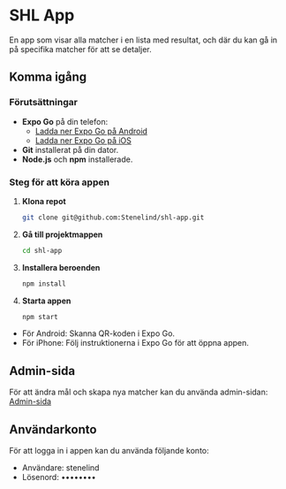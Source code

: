 # SHL App

En app som visar alla matcher i en lista med resultat, och där du kan gå in på specifika matcher för att se detaljer.

## Komma igång

### Förutsättningar

- **Expo Go** på din telefon:
  - [Ladda ner Expo Go på Android](https://play.google.com/store/apps/details?id=host.exp.exponent)
  - [Ladda ner Expo Go på iOS](https://apps.apple.com/us/app/expo-go/id982107779)
- **Git** installerat på din dator.
- **Node.js** och **npm** installerade.

### Steg för att köra appen

1. **Klona repot**
   ```bash
   git clone git@github.com:Stenelind/shl-app.git

2. **Gå till projektmappen**  
   ```bash
   cd shl-app

3. **Installera beroenden**
    ```bash
    npm install
    ```
4. **Starta appen**
    ```bash
    npm start
    ```

  - För Android: Skanna QR-koden i Expo Go.
  - För iPhone: Följ instruktionerna i Expo Go för att öppna appen.

## Admin-sida
För att ändra mål och skapa nya matcher kan du använda admin-sidan:
[Admin-sida]([https://din-länk-hit.com](http://bucket-shl.s3-website.eu-north-1.amazonaws.com/))

## Användarkonto
För att logga in i appen kan du använda följande konto:  
- Användare: stenelind
- Lösenord: ••••••••
